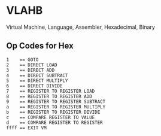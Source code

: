 # VLAHB
Virtual Machine, Language, Assembler, Hexadecimal, Binary

## Op Codes for Hex
`1    == GOTO` <br>
`2    == DIRECT LOAD` <br>
`3    == DIRECT ADD` <br>
`4    == DIRECT SUBTRACT` <br>
`5    == DIRECT MULTIPLY` <br>
`6    == DIRECT DIVIDE` <br>
`7    == REGISTER TO REGISTER LOAD` <br>
`8    == REGISTER TO REGISTER ADD` <br>
`9    == REGISTER TO REGISTER SUBTRACT` <br>
`a    == REGISTER TO REGISTER MULTIPLY` <br>
`b    == REGISTER TO REGISTER DIVIDE` <br>
`c    == COMPARE REGISTER TO VALUE` <br>
`d    == COMPARE REGISTER TO REGISTER` <br>
`ffff == EXIT VM` <br>
